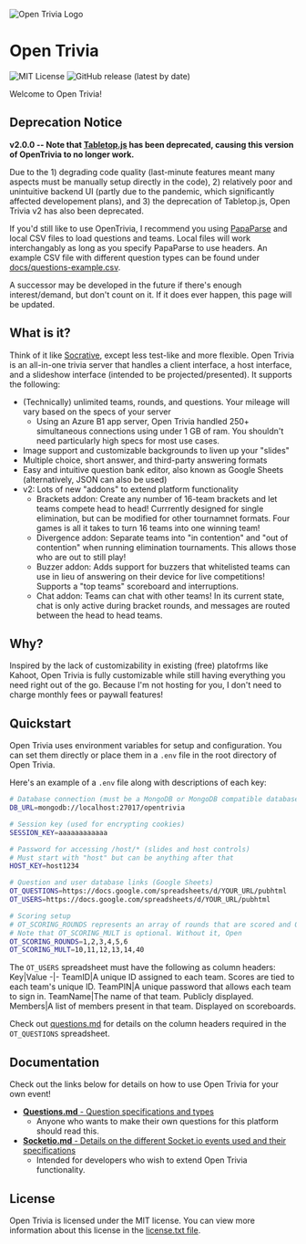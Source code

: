 ![Open Trivia Logo](docs/logo.jpg)
# Open Trivia
![MIT License](https://img.shields.io/github/license/Ryan778/OpenTrivia?style=flat-square)
![GitHub release (latest by date)](https://img.shields.io/github/v/release/Ryan778/OpenTrivia?style=flat-square)

Welcome to Open Trivia! 

## Deprecation Notice

**v2.0.0 -- Note that [Tabletop.js](https://github.com/jsoma/tabletop) has been deprecated, causing this version of OpenTrivia to no longer work.**

Due to the 1) degrading code quality (last-minute features meant many aspects must be manually setup directly in the code), 2) relatively poor and unintuitive backend UI (partly due to the pandemic, which significantly affected developement plans), and 3) the deprecation of Tabletop.js, Open Trivia v2 has also been deprecated. 

If you'd still like to use OpenTrivia, I recommend you using [PapaParse](https://www.npmjs.com/package/papaparse) and local CSV files to load questions and teams. Local files will work interchangably as long as you specify PapaParse to use headers. An example CSV file with different question types can be found under [docs/questions-example.csv](docs/questions-example.csv).

A successor may be developed in the future if there's enough interest/demand, but don't count on it. If it does ever happen, this page will be updated.

## What is it? 
Think of it like [Socrative](https://socrative.com/), except less test-like and more flexible.  Open Trivia is an all-in-one trivia server that handles a client interface, a host interface, and a slideshow interface (intended to be projected/presented). It supports the following: 
- (Technically) unlimited teams, rounds, and questions. Your mileage will vary based on the specs of your server 
  - Using an Azure B1 app server, Open Trivia handled 250+ simultaneous connections using under 1 GB of ram. You shouldn't need particularly high specs for most use cases. 
- Image support and customizable backgrounds to liven up your "slides" 
- Multiple choice, short answer, and third-party answering formats 
- Easy and intuitive question bank editor, also known as Google Sheets (alternatively, JSON can also be used)
- v2: Lots of new "addons" to extend platform functionality
  - Brackets addon: Create any number of 16-team brackets and let teams compete head to head! Currrently designed for single elimination, but can be modified for other tournamnet formats. Four games is all it takes to turn 16 teams into one winning team!
  - Divergence addon: Separate teams into "in contention" and "out of contention" when running elimination tournaments. This allows those who are out to still play!
  - Buzzer addon: Adds support for buzzers that whitelisted teams can use in lieu of answering on their device for live competitions! Supports a "top teams" scoreboard and interruptions.
  - Chat addon: Teams can chat with other teams! In its current state, chat is only active during bracket rounds, and messages are routed between the head to head teams. 

## Why? 
Inspired by the lack of customizability in existing (free) platofrms like Kahoot, Open Trivia is fully customizable while still having everything you need right out of the go. Because I'm not hosting for you, I don't need to charge monthly fees or paywall features!

## Quickstart
Open Trivia uses environment variables for setup and configuration. You can set them directly or place them in a `.env` file in the root directory of Open Trivia. 

Here's an example of a `.env` file along with descriptions of each key: 

```bash
# Database connection (must be a MongoDB or MongoDB compatible database)
DB_URL=mongodb://localhost:27017/opentrivia

# Session key (used for encrypting cookies)
SESSION_KEY=aaaaaaaaaaaa

# Password for accessing /host/* (slides and host controls)
# Must start with "host" but can be anything after that
HOST_KEY=host1234

# Question and user database links (Google Sheets)
OT_QUESTIONS=https://docs.google.com/spreadsheets/d/YOUR_URL/pubhtml
OT_USERS=https://docs.google.com/spreadsheets/d/YOUR_URL/pubhtml

# Scoring setup
# OT_SCORING_ROUNDS represents an array of rounds that are scored and OT_SCORING_MULT is the point multiplier for each round (i.e., in the example below each correct answer in round 1 is worth 10 points)
# Note that OT_SCORING_MULT is optional. Without it, Open
OT_SCORING_ROUNDS=1,2,3,4,5,6 
OT_SCORING_MULT=10,11,12,13,14,40 
```

The `OT_USERS` spreadsheet must have the following as column headers: 
Key|Value
-|-
TeamID|A unique ID assigned to each team. Scores are tied to each team's unique ID. 
TeamPIN|A unique password that allows each team to sign in. 
TeamName|The name of that team. Publicly displayed.
Members|A list of members present in that team. Displayed on scoreboards. 

Check out [questions.md](docs/questions.md) for details on the column headers required in the `OT_QUESTIONS` spreadsheet.

## Documentation
Check out the links below for details on how to use Open Trivia for your own event!

- [**Questions.md** - Question specifications and types](docs/questions.md)
  - Anyone who wants to make their own questions for this platform should read this. 
- [**Socketio.md** - Details on the different Socket.io events used and their specifications](docs/socketio.md)
  - Intended for developers who wish to extend Open Trivia functionality. 

## License
Open Trivia is licensed under the MIT license. You can view more information about this license in the [license.txt file](LICENSE.txt). 